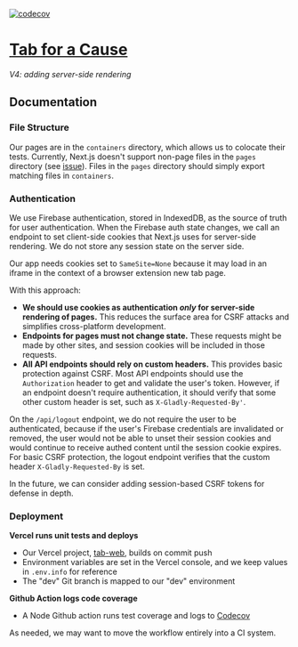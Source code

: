 [![codecov](https://codecov.io/gh/gladly-team/tab-web/branch/master/graph/badge.svg?token=Hbjg2dNtLv)](https://codecov.io/gh/gladly-team/tab-web)

# [Tab for a Cause](https://tab.gladly.io/)
*V4: adding server-side rendering*

## Documentation
### File Structure
Our pages are in the `containers` directory, which allows us to colocate their tests. Currently, Next.js doesn't support non-page files in the `pages` directory (see [issue](https://github.com/zeit/next.js/issues/3728#issuecomment-363964953)). Files in the `pages` directory should simply export matching files in `containers`.
### Authentication
We use Firebase authentication, stored in IndexedDB, as the source of truth for user authentication. When the Firebase auth state changes, we call an endpoint to set client-side cookies that Next.js uses for server-side rendering. We do not store any session state on the server side.

Our app needs cookies set to `SameSite=None` because it may load in an iframe in the context of a browser extension new tab page.

With this approach:
* **We should use cookies as authentication *only* for server-side rendering of pages.** This reduces the surface area for CSRF attacks and simplifies cross-platform development.
* **Endpoints for pages must not change state.** These requests might be made by other sites, and session cookies will be included in those requests.
* **All API endpoints should rely on custom headers.** This provides basic protection against CSRF. Most API endpoints should use the `Authorization` header to get and validate the user's token. However, if an endpoint doesn't require authentication, it should verify that some other custom header is set, such as `X-Gladly-Requested-By'`.

On the `/api/logout` endpoint, we do not require the user to be authenticated, because if the user's Firebase credentials are invalidated or removed, the user would not be able to unset their session cookies and would continue to receive authed content until the session cookie expires. For basic CSRF protection, the logout endpoint verifies that the custom header `X-Gladly-Requested-By` is set.

In the future, we can consider adding session-based CSRF tokens for defense in depth.

### Deployment
**Vercel runs unit tests and deploys**
* Our Vercel project, [tab-web](https://vercel.com/gladly-team/tab-web), builds on commit push
* Environment variables are set in the Vercel console, and we keep values in `.env.info` for reference
* The "dev" Git branch is mapped to our "dev" environment

**Github Action logs code coverage**
* A Node Github action runs test coverage and logs to [Codecov](https://codecov.io/gh/gladly-team/tab-web)

As needed, we may want to move the workflow entirely into a CI system.
